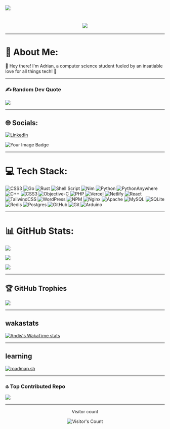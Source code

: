 ![](https://pixel-profile-ui.vercel.app/api/github-stats?username=andi-mache&screen_effect=true&include_all_commits=true&pixelate_avatar=true&theme=road_trip&theme=road_trip&color=%23ffffffFF)
----------


<h1 align="center">
    <img src="https://readme-typing-svg.herokuapp.com/?font=Inter&size=48&center=true&vCenter=true&width=500&height=70&color=4493F8&duration=4000&lines=Hi+There!+👋;+I'm+Adrian+Mache!;" />
</h1>

--------

# 💫 About Me:
👋 Hey there! I'm Adrian, a computer science student fueled by an insatiable love for all things tech! 🚀

---------

### ✍️ Random Dev Quote

![](https://quotes-github-readme.vercel.app/api?type=horizontal&theme=github_dark) 

----------

## 🌐 Socials:

[![LinkedIn](https://img.shields.io/badge/LinkedIn-%230077B5.svg?logo=linkedin&logoColor=white)](https://linkedin.com/in/adrian-mache-8209b3226) 
  
<img src="https://tryhackme-badges.s3.amazonaws.com/0xK405.png" alt="Your Image Badge" />

-----------

# 💻 Tech Stack:
 ![CSS3](https://img.shields.io/badge/css3-%231572B6.svg?style=for-the-badge&logo=css3&logoColor=white) ![Go](https://img.shields.io/badge/go-%2300ADD8.svg?style=for-the-badge&logo=go&logoColor=white) ![Rust](https://img.shields.io/badge/rust-%23000000.svg?style=for-the-badge&logo=rust&logoColor=white) ![Shell Script](https://img.shields.io/badge/shell_script-%23121011.svg?style=for-the-badge&logo=gnu-bash&logoColor=white) ![Nim](https://img.shields.io/badge/nim-%23FFE953.svg?style=for-the-badge&logo=nim&logoColor=white) ![Python](https://img.shields.io/badge/python-3670A0?style=for-the-badge&logo=python&logoColor=ffdd54) ![PythonAnywhere](https://img.shields.io/badge/pythonanywhere-%232F9FD7.svg?style=for-the-badge&logo=pythonanywhere&logoColor=151515) ![C++](https://img.shields.io/badge/c++-%2300599C.svg?style=for-the-badge&logo=c%2B%2B&logoColor=white) ![CSS3](https://img.shields.io/badge/css3-%231572B6.svg?style=for-the-badge&logo=css3&logoColor=white) ![Objective-C](https://img.shields.io/badge/OBJECTIVE--C-%233A95E3.svg?style=for-the-badge&logo=apple&logoColor=white) ![PHP](https://img.shields.io/badge/php-%23777BB4.svg?style=for-the-badge&logo=php&logoColor=white) ![Vercel](https://img.shields.io/badge/vercel-%23000000.svg?style=for-the-badge&logo=vercel&logoColor=white) ![Netlify](https://img.shields.io/badge/netlify-%23000000.svg?style=for-the-badge&logo=netlify&logoColor=#00C7B7) ![React](https://img.shields.io/badge/react-%2320232a.svg?style=for-the-badge&logo=react&logoColor=%2361DAFB) ![TailwindCSS](https://img.shields.io/badge/tailwindcss-%2338B2AC.svg?style=for-the-badge&logo=tailwind-css&logoColor=white) ![WordPress](https://img.shields.io/badge/WordPress-%23117AC9.svg?style=for-the-badge&logo=WordPress&logoColor=white) ![NPM](https://img.shields.io/badge/NPM-%23CB3837.svg?style=for-the-badge&logo=npm&logoColor=white) ![Nginx](https://img.shields.io/badge/nginx-%23009639.svg?style=for-the-badge&logo=nginx&logoColor=white) ![Apache](https://img.shields.io/badge/apache-%23D42029.svg?style=for-the-badge&logo=apache&logoColor=white) ![MySQL](https://img.shields.io/badge/mysql-4479A1.svg?style=for-the-badge&logo=mysql&logoColor=white) ![SQLite](https://img.shields.io/badge/sqlite-%2307405e.svg?style=for-the-badge&logo=sqlite&logoColor=white) ![Redis](https://img.shields.io/badge/redis-%23DD0031.svg?style=for-the-badge&logo=redis&logoColor=white) ![Postgres](https://img.shields.io/badge/postgres-%23316192.svg?style=for-the-badge&logo=postgresql&logoColor=white) ![GitHub](https://img.shields.io/badge/github-%23121011.svg?style=for-the-badge&logo=github&logoColor=white) ![Git](https://img.shields.io/badge/git-%23F05033.svg?style=for-the-badge&logo=git&logoColor=white) ![Arduino](https://img.shields.io/badge/-Arduino-00979D?style=for-the-badge&logo=Arduino&logoColor=white)

----------

# 📊 GitHub Stats:

![](https://github-readme-stats.vercel.app/api?username=andi-mache&theme=github_dark&include_all_commits=true&count_private=true)

![](https://github-readme-streak-stats.herokuapp.com/?user=andi-mache&theme=github_dark)<br/>

![](https://github-readme-stats.vercel.app/api/top-langs/?username=andi-mache&theme=github_dark&include_all_commits=true&count_private=true&layout=donut-vertical)

----------

## 🏆 GitHub Trophies

![](https://github-profile-trophy.vercel.app/?username=andi-mache&theme=matrix&no-frame=false&no-bg=false&margin-w=4)

----------

## wakastats

[![Andis's WakaTime stats](https://github-readme-stats.vercel.app/api/wakatime?username=andi)](https://github.com/anuraghazra/github-readme-stats)

----------

## learning 

[![roadmap.sh](https://roadmap.sh/card/tall/677139e570129741a8eb0479?variant=dark&roadmaps=linux%2Ccomputer-science%2Cbackend)](https://roadmap.sh)

----------

### 🔝 Top Contributed Repo

![](https://github-contributor-stats.vercel.app/api?username=andi-mache&limit=6&theme=merko&combine_all_yearly_contributions=true)

----------

<div align="center"> 
  <p>Visitor count</p>
  <img src="https://profile-counter.glitch.me/andi-mache/count.svg" alt="Visitor's Count" />
</div>

